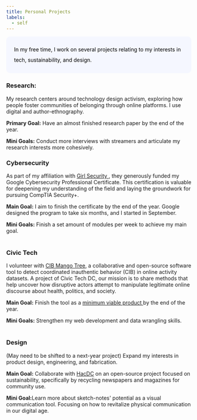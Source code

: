 ```yaml
---
title: Personal Projects
labels: 
  - self
---
```


<p style="padding: 1.5em 1.5em; background: #f5f7ff; border-radius: 10px; color: #000; width: 90%; line-height: 2;">
In my free time, I work on several projects relating to my interests in tech, sustainability, and design. </p>

<h3>Research:</h3>

My research centers around technology design activism, exploring how people foster communities of belonging through online platforms. I use digital and author-ethnography. 

<b>Primary Goal:</b> Have an almost finished research paper by the end of the year.

<b>Mini Goals:</b> Conduct more interviews with streamers and articulate my research interests more cohesively.
<br>

<h3>Cybersecurity</h3>

As part of my affiliation with <a href="https://girlsecurity.org/">Girl Security </a>, they generously funded my Google Cybersecurity Professional Certificate. This certification is valuable for deepening my understanding of the field and laying the groundwork for pursuing CompTIA Security+. 

<b>Main Goal:</b>  I aim to finish the certificate by the end of the year. Google designed the program to take six months, and I started in September.

<b>Mini Goals:</b> Finish a set amount of modules per week to achieve my main goal.  
<br><br>

<h3>Civic Tech </h3>

I volunteer with <a href="https://cib-mango-tree.github.io/CIB-Mango-Tree-Website/">CIB Mango Tree</a>, a collaborative and open-source software tool to detect coordinated inauthentic behavior (CIB) in online activity datasets. A project of Civic Tech DC, our mission is to share methods that help uncover how disruptive actors attempt to manipulate legitimate online discourse about health, politics, and society.

<b>Main Goal:</b> Finish the tool as a <a href="https://www.productplan.com/glossary/minimum-viable-product/"> minimum viable product </a> by the end of the year.

<b>Mini Goals:</b> Strengthen my web development and data wrangling skills. 
<br><br>

<h3>Design</h3>

(May need to be shifted to a next-year project)
Expand my interests in product design, engineering, and fabrication.

<b>Main Goal:</b> Collaborate with <a href="https://www.hacdc.org/">HacDC</a> on an open-source project focused on sustainability, specifically by recycling newspapers and magazines for community use.

<b>Mini Goal:</b>Learn more about sketch-notes' potential as a visual communication tool. Focusing on how to revitalize physical communication in our digital age.